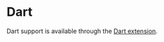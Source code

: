 # Dart

Dart support is available through the [Dart extension](https://github.com/zed-industries/zed/tree/main/extensions/dart).
